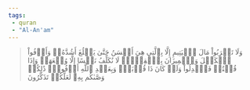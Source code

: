 ```yaml
---
tags: 
 - quran 
 - "Al-An'am"
---
```


> وَلَا تَقۡرَبُواْ مَالَ ٱلۡيَتِيمِ إِلَّا بِٱلَّتِي هِيَ أَحۡسَنُ حَتَّىٰ يَبۡلُغَ أَشُدَّهُۥۚ وَأَوۡفُواْ ٱلۡكَيۡلَ وَٱلۡمِيزَانَ بِٱلۡقِسۡطِۖ لَا نُكَلِّفُ نَفۡسًا إِلَّا وُسۡعَهَاۖ وَإِذَا قُلۡتُمۡ فَٱعۡدِلُواْ وَلَوۡ كَانَ ذَا قُرۡبَىٰۖ وَبِعَهۡدِ ٱللَّهِ أَوۡفُواْۚ ذَٰلِكُمۡ وَصَّىٰكُم بِهِۦ لَعَلَّكُمۡ تَذَكَّرُونَ
